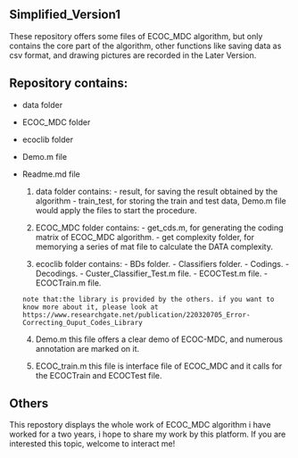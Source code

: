 ## Simplified_Version1

These repository offers some files of ECOC_MDC algorithm, but only contains the core part of the algorithm,
other functions like saving data as csv format, and drawing pictures are recorded in the Later Version.

## Repository contains:
- data folder
- ECOC_MDC folder
- ecoclib folder
- Demo.m file
- Readme.md file
    1. data folder contains:
      - result, for saving the result obtained by the algorithm
      - train_test, for storing the train and test data, Demo.m file would apply the files to start the procedure.
  
    2. ECOC_MDC folder contains:
      - get_cds.m, for generating the coding matrix of ECOC_MDC algorithm.
      - get complexity folder, for memorying a series of mat file to calculate the DATA complexity.
 
    3. ecoclib folder contains:
      - BDs folder.
      - Classifiers folder.
      - Codings.
      - Decodings.
      - Custer_Classifier_Test.m file.
      - ECOCTest.m file.
      - ECOCTrain.m file.
  
      note that:the library is provided by the others. if you want to know more about it, please look at https://www.researchgate.net/publication/220320705_Error-Correcting_Ouput_Codes_Library
    4. Demo.m 
      this file offers a clear demo of ECOC-MDC, and numerous annotation are marked on it.
  
    5. ECOC_train.m
      this file is interface file of ECOC_MDC and it calls for the ECOCTrain and ECOCTest file.
  
## Others
This repostory displays the whole work of ECOC_MDC algorithm i have worked for a two years, i hope to share my work by this platform. If you are interested this topic, welcome to interact me!
  
  


